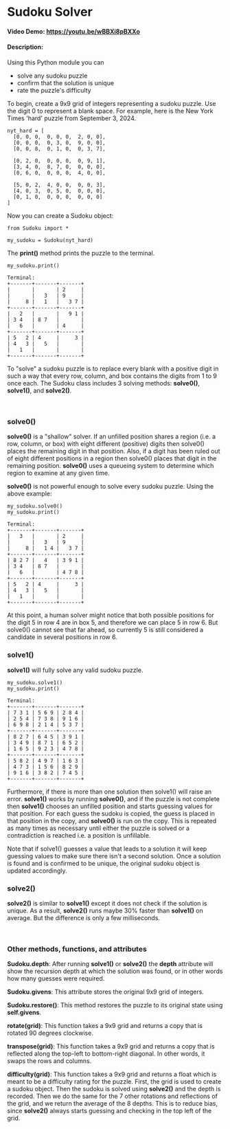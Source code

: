 # Sudoku Solver
#### Video Demo:  https://youtu.be/wBBXi8pBXXo
#### Description:
Using this Python module you can
<ul>
<li>solve any sudoku puzzle</li>
<li>confirm that the solution is unique</li>
<li>rate the puzzle's difficulty</li>
</ul>
To begin, create a 9x9 grid of integers representing a sudoku puzzle. Use the digit 0 to represent a blank space. For example, here is the New York Times 'hard' puzzle from September 3, 2024.

```
nyt_hard = [
  [0, 0, 0,  0, 0, 0,  2, 0, 0],
  [0, 0, 0,  0, 3, 0,  9, 0, 0],
  [0, 0, 8,  0, 1, 0,  0, 3, 7],

  [0, 2, 0,  0, 0, 0,  0, 9, 1],
  [3, 4, 0,  8, 7, 0,  0, 0, 0],
  [0, 6, 0,  0, 0, 0,  4, 0, 0],

  [5, 0, 2,  4, 0, 0,  0, 0, 3],
  [4, 0, 3,  0, 5, 0,  0, 0, 0],
  [0, 1, 0,  0, 0, 0,  0, 0, 0]
]
```

<p>
Now you can create a Sudoku object:
</p>

```
from Sudoku import *

my_sudoku = Sudoku(nyt_hard)
```

The __print()__ method prints the puzzle to the terminal.

```
my_sudoku.print()

Terminal:
+-------+-------+-------+
|       |       | 2     |
|       |   3   | 9     |
|     8 |   1   |   3 7 |
+-------+-------+-------+
|   2   |       |   9 1 |
| 3 4   | 8 7   |       |
|   6   |       | 4     |
+-------+-------+-------+
| 5   2 | 4     |     3 |
| 4   3 |   5   |       |
|   1   |       |       |
+-------+-------+-------+
```

To "solve" a sudoku puzzle is to replace every blank with a positive digit in such a way that every row, column, and box contains the digits from 1 to 9 once each. The Sudoku class includes 3 solving methods: __solve0()__, __solve1()__, and __solve2()__.

<br>
<h3> solve0()</h3>

__solve0()__ is a "shallow" solver. If an unfilled position shares a region (i.e. a row, column, or box) with eight different (positive) digits then solve0() places the remaining digit in that position. Also, if a digit has been ruled out of eight different positions in a region then solve0() places that digit in the remaining position. __solve0()__ uses a queueing system to determine which region to examine at any given time.

__solve0()__ is not powerful enough to solve every sudoku puzzle. Using the above example:

```
my_sudoku.solve0()
my_sudoku.print()

Terminal:
+-------+-------+-------+
|   3   |       | 2     |
|       |   3   | 9     |
|     8 |   1 4 |   3 7 |
+-------+-------+-------+
| 8 2 7 |   4   | 3 9 1 |
| 3 4   | 8 7   |       |
|   6   |       | 4 7 8 |
+-------+-------+-------+
| 5   2 | 4     |     3 |
| 4   3 |   5   |       |
|   1   |       |       |
+-------+-------+-------+
```

At this point, a human solver might notice that both possible positions for the digit 5 in row 4 are in box 5, and therefore we can place 5 in row 6. But solve0() cannot see that far ahead, so currently 5 is still considered a candidate in several positions in row 6.
<br>
<h3>solve1()</h3>

__solve1()__ will fully solve any valid sudoku puzzle.
```
my_sudoku.solve1()
my_sudoku.print()

Terminal:
+-------+-------+-------+
| 7 3 1 | 5 6 9 | 2 8 4 |
| 2 5 4 | 7 3 8 | 9 1 6 |
| 6 9 8 | 2 1 4 | 5 3 7 |
+-------+-------+-------+
| 8 2 7 | 6 4 5 | 3 9 1 |
| 3 4 9 | 8 7 1 | 6 5 2 |
| 1 6 5 | 9 2 3 | 4 7 8 |
+-------+-------+-------+
| 5 8 2 | 4 9 7 | 1 6 3 |
| 4 7 3 | 1 5 6 | 8 2 9 |
| 9 1 6 | 3 8 2 | 7 4 5 |
+-------+-------+-------+

```

Furthermore, if there is more than one solution then solve1() will raise an error. __solve1()__ works by running __solve0()__, and if the puzzle is not complete then __solve1()__ chooses an unfilled position and starts guessing values for that position. For each guess the sudoku is copied, the guess is placed in that position in the copy, and __solve0()__ is run on the copy. This is repeated as many times as necessary until either the puzzle is solved or a contradiction is reached i.e. a position is unfillable.

Note that if solve1() guesses a value that leads to a solution it will keep guessing values to make sure there isn't a second solution. Once a solution is found and is confirmed to be unique, the original sudoku object is updated accordingly.
<br>
<h3>solve2()</h3>

__solve2()__ is similar to __solve1()__ except it does not check if the solution is unique. As a result, __solve2()__ runs maybe 30% faster than __solve1()__ on average. But the difference is only a few milliseconds.

<br>
<h3>Other methods, functions, and attributes</h3>

__Sudoku.depth__: After running __solve1()__ or __solve2()__ the __depth__ attribute will show the recursion depth at which the solution was found, or in other words how many guesses were required.

__Sudoku.givens__: This attribute stores the original 9x9 grid of integers.

__Sudoku.restore()__: This method restores the puzzle to its original state using __self.givens__.

__rotate(grid)__: This function takes a 9x9 grid and returns a copy that is rotated 90 degrees clockwise.

__transpose(grid)__: This function takes a 9x9 grid and returns a copy that is reflected along the top-left to bottom-right diagonal. In other words, it swaps the rows and columns.

__difficulty(grid)__: This function takes a 9x9 grid and returns a float which is meant to be a difficulty rating for the puzzle. First, the grid is used to create a sudoku object. Then the sudoku is solved using __solve2()__ and the depth is recorded. Then we do the same for the 7 other rotations and reflections of the grid, and we return the average of the 8 depths. This is to reduce bias, since __solve2()__ always starts guessing and checking in the top left of the grid.